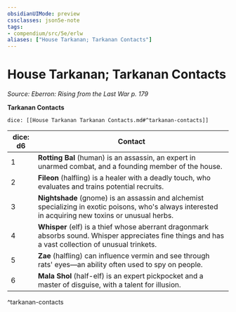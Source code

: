 ```yaml
---
obsidianUIMode: preview
cssclasses: json5e-note
tags:
- compendium/src/5e/erlw
aliases: ["House Tarkanan; Tarkanan Contacts"]
---
```

# House Tarkanan; Tarkanan Contacts
*Source: Eberron: Rising from the Last War p. 179* 

**Tarkanan Contacts**

`dice: [[House Tarkanan Tarkanan Contacts.md#^tarkanan-contacts]]`

| dice: d6 | Contact |
|----------|---------|
| 1 | **Rotting Bal** (human) is an assassin, an expert in unarmed combat, and a founding member of the house. |
| 2 | **Fileon** (halfling) is a healer with a deadly touch, who evaluates and trains potential recruits. |
| 3 | **Nightshade** (gnome) is an assassin and alchemist specializing in exotic poisons, who's always interested in acquiring new toxins or unusual herbs. |
| 4 | **Whisper** (elf) is a thief whose aberrant dragonmark absorbs sound. Whisper appreciates fine things and has a vast collection of unusual trinkets. |
| 5 | **Zae** (halfling) can influence vermin and see through rats' eyes—an ability often used to spy on people. |
| 6 | **Mala Shol** (half-elf) is an expert pickpocket and a master of disguise, with a talent for illusion. |
^tarkanan-contacts